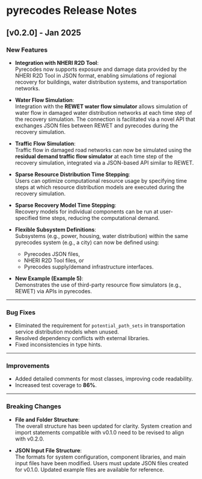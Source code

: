 
# pyrecodes Release Notes

## [v0.2.0] - Jan 2025

### **New Features**
- **Integration with NHERI R2D Tool**:  
  Pyrecodes now supports exposure and damage data provided by the NHERI R2D Tool in JSON format, enabling simulations of regional recovery for buildings, water distribution systems, and transportation networks.
  
- **Water Flow Simulation**:  
  Integration with the **REWET water flow simulator** allows simulation of water flow in damaged water distribution networks at each time step of the recovery simulation. The connection is facilitated via a novel API that exchanges JSON files between REWET and pyrecodes during the recovery simulation.

- **Traffic Flow Simulation**:  
  Traffic flow in damaged road networks can now be simulated using the **residual demand traffic flow simulator** at each time step of the recovery simulation, integrated via a JSON-based API similar to REWET.

- **Sparse Resource Distribution Time Stepping**:  
  Users can optimize computational resource usage by specifying time steps at which resource distribution models are executed during the recovery simulation.

- **Sparse Recovery Model Time Stepping**:  
  Recovery models for individual components can be run at user-specified time steps, reducing the computational demand.

- **Flexible Subsystem Definitions**:  
  Subsystems (e.g., power, housing, water distribution) within the same pyrecodes system (e.g., a city)  can now be defined using:
  - Pyrecodes JSON files,  
  - NHERI R2D Tool files, or  
  - Pyrecodes supply/demand infrastructure interfaces.

- **New Example (Example 5)**:  
  Demonstrates the use of third-party resource flow simulators (e.g., REWET) via APIs in pyrecodes.

---

### **Bug Fixes**
- Eliminated the requirement for `potential_path_sets` in transportation service distribution models when unused.  
- Resolved dependency conflicts with external libraries.  
- Fixed inconsistencies in type hints.

---

### **Improvements**
- Added detailed comments for most classes, improving code readability.  
- Increased test coverage to **86%**.

---

### **Breaking Changes**
- **File and Folder Structure**:  
  The overall structure has been updated for clarity. System creation and import statements compatible with v0.1.0 need to be revised to align with v0.2.0.
  
- **JSON Input File Structure**:  
  The formats for system configuration, component libraries, and main input files have been modified. Users must update JSON files created for v0.1.0. Updated example files are available for reference.
